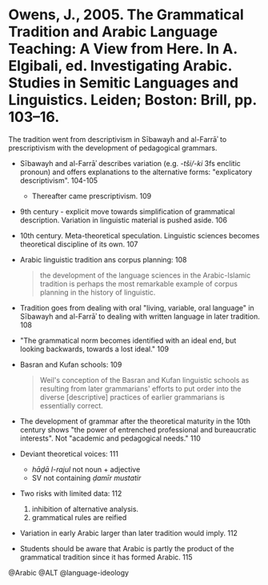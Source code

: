 # Owens, J., 2005. The Grammatical Tradition and Arabic Language Teaching: A View from Here. In A. Elgibali, ed. Investigating Arabic. Studies in Semitic Languages and Linguistics. Leiden; Boston: Brill, pp. 103–16.

The tradition went from descriptivism in Sībawayh and al-Farrāʾ to prescriptivism with the development of pedagogical grammars.

- Sībawayh and al-Farrāʾ describes variation (e.g. *-tši/-ki* 3fs enclitic pronoun) and offers explanations to the alternative forms: "explicatory descriptivism". 104-105
  - Thereafter came prescriptivism. 109

- 9th century - explicit move towards simplification of grammatical description. Variation in linguistic material is pushed aside. 106

- 10th century. Meta-theoretical speculation. Linguistic sciences becomes theoretical discipline of its own. 107

- Arabic linguistic tradition ans corpus planning: 108

  > the development of the language sciences in the Arabic-Islamic tradition is perhaps the most remarkable example of corpus planning in the history of linguistic.

- Tradition goes from dealing with oral "living, variable, oral language" in Sībawayh and al-Farrāʾ to dealing with written language in later tradition. 108

- "The grammatical norm becomes identified with an ideal end, but looking backwards, towards a lost ideal." 109

- Basran and Kufan schools: 109

  > Weil's conception of the Basran and Kufan linguistic schools as resulting from later grammarians' efforts to put order into the diverse [descriptive] practices of earlier grammarians is essentially correct.

- The development of grammar after the theoretical maturity in the 10th century shows "the power of entrenched professional and bureaucratic interests". Not "academic and pedagogical needs." 110

- Deviant theoretical voices: 111
  - *hāḏā l-rajul* not noun + adjective
  - SV not containing *ḍamīr mustatir*

- Two risks with limited data: 112
  1. inhibition of alternative analysis.
  2. grammatical rules are reified

- Variation in early Arabic larger than later tradition would imply. 112

- Students should be aware that Arabic is partly the product of the grammatical tradition since it has formed Arabic. 115

@Arabic
@ALT
@language-ideology
